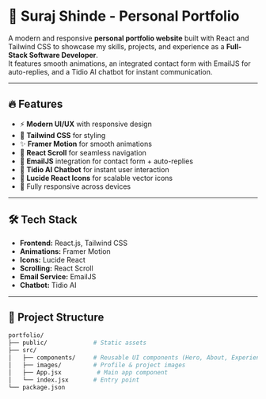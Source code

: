 # 🚀 Suraj Shinde - Personal Portfolio

A modern and responsive **personal portfolio website** built with React and Tailwind CSS to showcase my skills, projects, and experience as a **Full-Stack Software Developer**.  
It features smooth animations, an integrated contact form with EmailJS for auto-replies, and a Tidio AI chatbot for instant communication.  

---

## 🔥 Features

- ⚡ **Modern UI/UX** with responsive design  
- 🎨 **Tailwind CSS** for styling  
- ✨ **Framer Motion** for smooth animations  
- 📜 **React Scroll** for seamless navigation  
- 📩 **EmailJS** integration for contact form + auto-replies  
- 🤖 **Tidio AI Chatbot** for instant user interaction  
- 🔗 **Lucide React Icons** for scalable vector icons  
- 📱 Fully responsive across devices  

---

## 🛠️ Tech Stack

- **Frontend:** React.js, Tailwind CSS  
- **Animations:** Framer Motion  
- **Icons:** Lucide React  
- **Scrolling:** React Scroll  
- **Email Service:** EmailJS  
- **Chatbot:** Tidio AI  

---

## 📂 Project Structure

```bash
portfolio/
├── public/             # Static assets
├── src/
│   ├── components/     # Reusable UI components (Hero, About, Experience, Skills, Projects, Blog Contact)
│   ├── images/         # Profile & project images
│   ├── App.jsx          # Main app component
│   └── index.jsx       # Entry point
└── package.json
